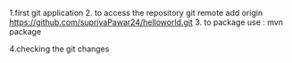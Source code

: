 1.first git application
2. to access the repository git remote add origin https://github.com/supriyaPawar24/helloworld.git
3. to package use : mvn package

4.checking the git changes